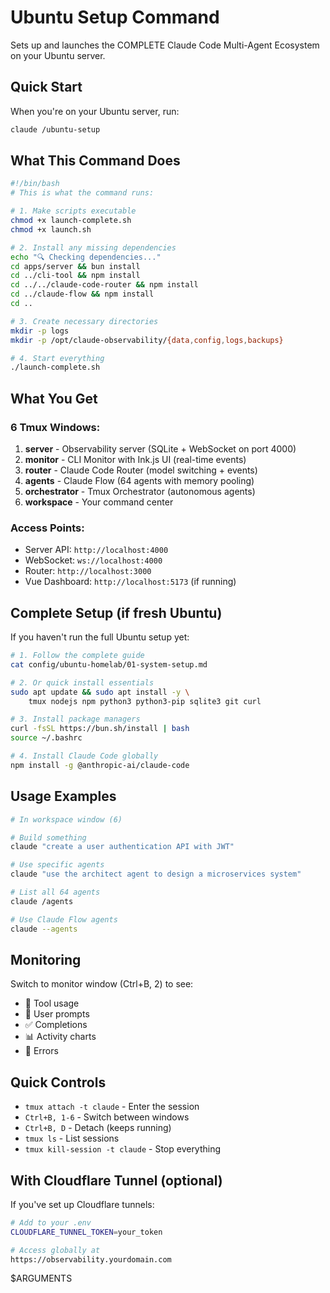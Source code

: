 # Ubuntu Setup Command

Sets up and launches the COMPLETE Claude Code Multi-Agent Ecosystem on your Ubuntu server.

## Quick Start

When you're on your Ubuntu server, run:
```bash
claude /ubuntu-setup
```

## What This Command Does

```bash
#!/bin/bash
# This is what the command runs:

# 1. Make scripts executable
chmod +x launch-complete.sh
chmod +x launch.sh

# 2. Install any missing dependencies
echo "🔍 Checking dependencies..."
cd apps/server && bun install
cd ../cli-tool && npm install
cd ../../claude-code-router && npm install
cd ../claude-flow && npm install
cd ..

# 3. Create necessary directories
mkdir -p logs
mkdir -p /opt/claude-observability/{data,config,logs,backups}

# 4. Start everything
./launch-complete.sh
```

## What You Get

### 6 Tmux Windows:
1. **server** - Observability server (SQLite + WebSocket on port 4000)
2. **monitor** - CLI Monitor with Ink.js UI (real-time events)
3. **router** - Claude Code Router (model switching + events)
4. **agents** - Claude Flow (64 agents with memory pooling)
5. **orchestrator** - Tmux Orchestrator (autonomous agents)
6. **workspace** - Your command center

### Access Points:
- Server API: `http://localhost:4000`
- WebSocket: `ws://localhost:4000`
- Router: `http://localhost:3000`
- Vue Dashboard: `http://localhost:5173` (if running)

## Complete Setup (if fresh Ubuntu)

If you haven't run the full Ubuntu setup yet:

```bash
# 1. Follow the complete guide
cat config/ubuntu-homelab/01-system-setup.md

# 2. Or quick install essentials
sudo apt update && sudo apt install -y \
    tmux nodejs npm python3 python3-pip sqlite3 git curl

# 3. Install package managers
curl -fsSL https://bun.sh/install | bash
source ~/.bashrc

# 4. Install Claude Code globally
npm install -g @anthropic-ai/claude-code
```

## Usage Examples

```bash
# In workspace window (6)

# Build something
claude "create a user authentication API with JWT"

# Use specific agents
claude "use the architect agent to design a microservices system"

# List all 64 agents
claude /agents

# Use Claude Flow agents
claude --agents
```

## Monitoring

Switch to monitor window (Ctrl+B, 2) to see:
- 🔧 Tool usage
- 💬 User prompts
- ✅ Completions
- 📊 Activity charts
- 🚨 Errors

## Quick Controls

- `tmux attach -t claude` - Enter the session
- `Ctrl+B, 1-6` - Switch between windows
- `Ctrl+B, D` - Detach (keeps running)
- `tmux ls` - List sessions
- `tmux kill-session -t claude` - Stop everything

## With Cloudflare Tunnel (optional)

If you've set up Cloudflare tunnels:
```bash
# Add to your .env
CLOUDFLARE_TUNNEL_TOKEN=your_token

# Access globally at
https://observability.yourdomain.com
```

$ARGUMENTS